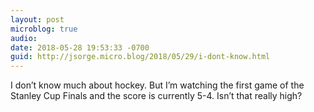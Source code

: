 ```yaml
---
layout: post
microblog: true
audio: 
date: 2018-05-28 19:53:33 -0700
guid: http://jsorge.micro.blog/2018/05/29/i-dont-know.html
---
```

I don’t know much about hockey. But I’m watching the first game of the Stanley Cup Finals and the score is currently 5-4. Isn’t that really high?
